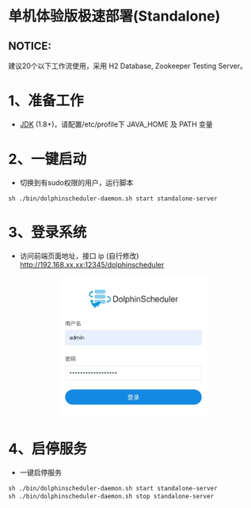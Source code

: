 # 单机体验版极速部署(Standalone)



## NOTICE:
建议20个以下工作流使用，采用 H2 Database, Zookeeper Testing Server。

# 1、准备工作

* [JDK](https://www.oracle.com/technetwork/java/javase/downloads/index.html) (1.8+)，请配置/etc/profile下 JAVA_HOME 及 PATH 变量


# 2、一键启动

- 切换到有sudo权限的用户，运行脚本

```shell
sh ./bin/dolphinscheduler-daemon.sh start standalone-server
```


# 3、登录系统

- 访问前端页面地址，接口 ip (自行修改)
  http://192.168.xx.xx:12345/dolphinscheduler

<p align="center">
<img src="/img/login.png" width="60%" />
</p>

# 4、启停服务

* 一键启停服务
```shell
sh ./bin/dolphinscheduler-daemon.sh start standalone-server
sh ./bin/dolphinscheduler-daemon.sh stop standalone-server
```